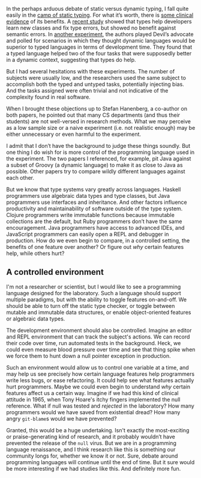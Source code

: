 <!--PREAMBLE
postTitle: "A Programming Language for the Laboratory"
date: 2019-03-30
tags:
  - programming-languages
-->

In the perhaps arduous debate of static versus dynamic typing, I fall quite easily in the [camp of static typing](http://elbenshira.com/blog/the-end-of-dynamic-languages/). For what it’s worth, there is [some clinical evidence](http://danluu.com/empirical-pl/) of its benefits. A [recent study](https://pleiad.cl/papers/2012/kleinschmagerAl-icpc2012.pdf) showed that types help developers learn new classes and fix type errors, but showed no benefit against semantic errors. In [another experiment](https://ieeexplore.ieee.org/document/7503719/), the authors played Devil’s advocate and polled for scenarios in which they thought dynamic languages would be superior to typed languages in terms of development time. They found that a typed language helped two of the four tasks that were supposedly better in a dynamic context, suggesting that types do help.

But I had several hesitations with these experiments. The number of subjects were usually low, and the researchers used the same subject to accomplish both the typed and untyped tasks, potentially injecting bias. And the tasks assigned were often trivial and not indicative of the complexity found in real software.

When I brought these objections up to Stefan Hanenberg, a co-author on both papers, he pointed out that many CS departments (and thus their students) are not well-versed in research methods. What we may perceive as a low sample size or a naive experiment (i.e. not realistic enough) may be either unnecessary or even harmful to the experiment.

I admit that I don’t have the background to judge these things soundly. But one thing I do wish for is more control of the programming language used in the experiment. The two papers I referenced, for example, pit Java against a subset of Groovy (a dynamic language) to make it as close to Java as possible. Other papers try to compare wildly different languages against each other.

But we know that type systems vary greatly across languages. Haskell programmers use algebraic data types and type classes, but Java programmers use interfaces and inheritance. And other factors influence productivity and maintainability of software outside of the type system. Clojure programmers write immutable functions because immutable collections are the default, but Ruby programmers don’t have the same encouragement. Java programmers have access to advanced IDEs, and JavaScript programmers can easily open a REPL and debugger in production. How do we even begin to compare, in a controlled setting, the benefits of one feature over another? Or figure out *why* certain features help, while others hurt?

## A controlled environment

I'm not a researcher or scientist, but I would like to see a programming language designed for the laboratory. Such a language should support multiple paradigms, but with the ability to toggle features on-and-off. We should be able to turn off the static type checker, or toggle between mutable and immutable data structures, or enable object-oriented features or algebraic data types.

The development environment should also be controlled. Imagine an editor and REPL environment that can track the subject's actions. We can record their code over time, run automated tests in the background. Heck, we could even measure blood pressure over time and see that thing spike when we force them to hunt down a null pointer exception in production.

Such an environment would allow us to control one variable at a time, and may help us see precisely how certain language features help programmers write less bugs, or ease refactoring. It could help see what features actually hurt programmers. Maybe we could even begin to understand *why* certain features affect us a certain way. Imagine if we had this kind of clinical attitude in 1965, when Tony Hoare's itchy fingers implemented the null reference. What if null was tested and *rejected* in the laboratory? How many programmers would we have saved from existential dread? How many angry `git-blame`s would we have prevented?

Granted, this would be a huge undertaking. Isn't exactly the most-exciting or praise-generating kind of research, and it probably wouldn’t have prevented the release of the `null` virus. But we are in a programming language renaissance, and I think research like this is something our community longs for, whether we know it or not. Sure, debate around programming languages will continue until the end of time. But it sure would be more interesting if we had studies like this. And definitely more fun.
